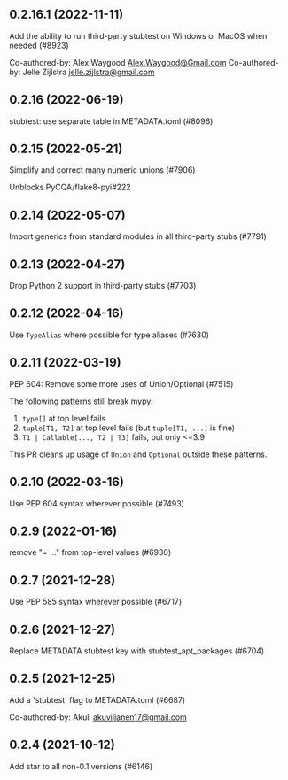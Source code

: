 ## 0.2.16.1 (2022-11-11)

Add the ability to run third-party stubtest on Windows or MacOS when needed (#8923)

Co-authored-by: Alex Waygood <Alex.Waygood@Gmail.com>
Co-authored-by: Jelle Zijlstra <jelle.zijlstra@gmail.com>

## 0.2.16 (2022-06-19)

stubtest: use separate table in METADATA.toml (#8096)

## 0.2.15 (2022-05-21)

Simplify and correct many numeric unions (#7906)

Unblocks PyCQA/flake8-pyi#222

## 0.2.14 (2022-05-07)

Import generics from standard modules in all third-party stubs (#7791)

## 0.2.13 (2022-04-27)

Drop Python 2 support in third-party stubs (#7703)

## 0.2.12 (2022-04-16)

Use `TypeAlias` where possible for type aliases (#7630)

## 0.2.11 (2022-03-19)

PEP 604: Remove some more uses of Union/Optional (#7515)

The following patterns still break mypy:

1. `type[]` at top level fails
2. `tuple[T1, T2]` at top level fails (but `tuple[T1, ...]` is fine)
3. `T1 | Callable[..., T2 | T3]` fails, but only <=3.9

This PR cleans up usage of `Union` and `Optional` outside these patterns.

## 0.2.10 (2022-03-16)

Use PEP 604 syntax wherever possible (#7493)

## 0.2.9 (2022-01-16)

remove "= ..." from top-level values (#6930)

## 0.2.7 (2021-12-28)

Use PEP 585 syntax wherever possible (#6717)

## 0.2.6 (2021-12-27)

Replace METADATA stubtest key with stubtest_apt_packages (#6704)

## 0.2.5 (2021-12-25)

Add a 'stubtest' flag to METADATA.toml (#6687)

Co-authored-by: Akuli <akuviljanen17@gmail.com>

## 0.2.4 (2021-10-12)

Add star to all non-0.1 versions (#6146)

